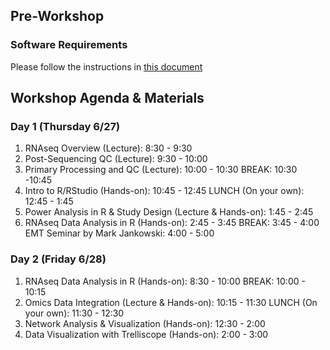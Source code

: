 ## Pre-Workshop
### Software Requirements
Please follow the instructions in [this document](Software_Requirements_2019.pdf)

## Workshop Agenda & Materials

### Day 1 (Thursday 6/27)
1. RNAseq Overview (Lecture): 8:30 - 9:30
2. Post-Sequencing QC (Lecture): 9:30 - 10:00
3. Primary Processing and QC (Lecture): 10:00 - 10:30
BREAK: 10:30 -10:45
4. Intro to R/RStudio (Hands-on): 10:45 - 12:45
LUNCH (On your own): 12:45 - 1:45
5. Power Analysis in R & Study Design (Lecture & Hands-on): 1:45 - 2:45
6. RNAseq Data Analysis in R (Hands-on): 2:45 - 3:45
BREAK: 3:45 - 4:00
EMT Seminar by Mark Jankowski: 4:00 - 5:00

### Day 2 (Friday 6/28)
1. RNAseq Data Analysis in R (Hands-on): 8:30 - 10:00
BREAK: 10:00 - 10:15
2. Omics Data Integration (Lecture & Hands-on): 10:15 - 11:30
LUNCH (On your own): 11:30 - 12:30
3. Network Analysis & Visualization (Hands-on): 12:30 - 2:00
4. Data Visualization with Trelliscope (Hands-on): 2:00 - 3:00

